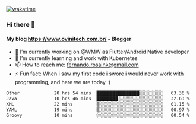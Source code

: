 [![wakatime](https://wakatime.com/badge/user/d5892087-17e6-46ab-8384-91a71a9b88d8.svg)](https://wakatime.com/@d5892087-17e6-46ab-8384-91a71a9b88d8)
### Hi there 👋

#### My blog https://www.ovinitech.com.br/ - Blogger

- 🔭 I’m currently working on @WMW as Flutter/Android Native developer
- 🌱 I’m currently learning and work with Kubernetes
- 📫 How to reach me: fernando.rosaink@gmail.com 
- ⚡ Fun fact: When i saw my first code i swore i would never work with programming, and here we are today :)

<!--START_SECTION:waka-->

```txt
Other             20 hrs 54 mins  ████████████████░░░░░░░░░   63.36 %
Java              10 hrs 46 mins  ████████░░░░░░░░░░░░░░░░░   32.63 %
XML               22 mins         ▒░░░░░░░░░░░░░░░░░░░░░░░░   01.15 %
YAML              19 mins         ▒░░░░░░░░░░░░░░░░░░░░░░░░   00.97 %
Groovy            10 mins         ░░░░░░░░░░░░░░░░░░░░░░░░░   00.54 %
```

<!--END_SECTION:waka-->
